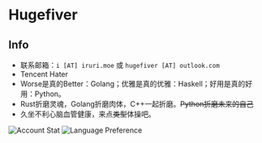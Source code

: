 # Hugefiver

## Info

- 联系邮箱：`i [AT] iruri.moe` 或 `hugefiver [AT] outlook.com`
- Tencent Hater
- Worse是真的Better：Golang；优雅是真的优雅：Haskell；好用是真的好用：Python。
- Rust折磨灵魂，Golang折磨肉体，C++一起折磨。~~Python折磨未来的自己~~
- 久坐不利心脑血管健康，来点~~类型~~体操吧。

![Account Stat](https://gh-stat-card.vercel.app/api?username=hugefiver&show=reviews,prs_merged_percentage,commits&count_private=true&show_icons=true&hide_title=true&theme=graywhite&cache_seconds=1800)
![Language Preference](https://gh-stat-card.vercel.app/api/top-langs/?username=hugefiver&count_private=true&layout=compact&langs_count=10&theme=graywhite&hide=css,scss,html,cmake,makefile,shell,dockerfile&exclude=yilia,myhexoblog,hf_gitment)

